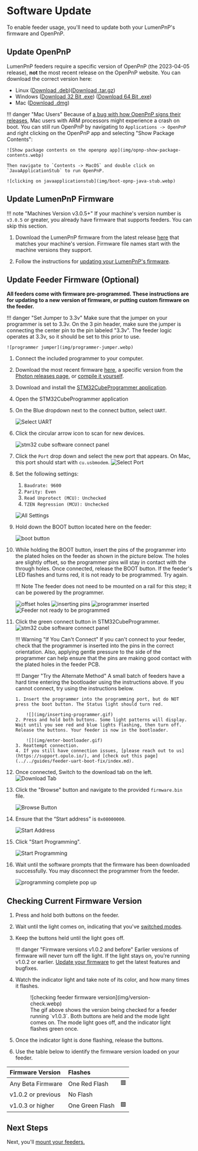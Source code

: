 # Software Update

To enable feeder usage, you'll need to update both your LumenPnP's firmware and OpenPnP.

## Update OpenPnP

LumenPnP feeders require a specific version of OpenPnP (the 2023-04-05 release), **not** the most recent release on the OpenPnP website. You can download the correct version here:

- Linux ([Download .deb](https://openpnp.s3-us-west-2.amazonaws.com/test/2023-04-05_08-24-36.0aa4ae8/OpenPnP-linux-test.deb))([Download .tar.gz](https://openpnp.s3-us-west-2.amazonaws.com/test/2023-04-05_08-24-36.0aa4ae8/OpenPnP-unix-test.tar.gz))
- Windows ([Download 32 Bit .exe](https://openpnp.s3-us-west-2.amazonaws.com/test/2023-04-05_08-24-36.0aa4ae8/OpenPnP-windows-x32-test.exe)) ([Download 64 Bit .exe](https://openpnp.s3-us-west-2.amazonaws.com/test/2023-04-05_08-24-36.0aa4ae8/OpenPnP-windows-x64-test.exe))
- Mac ([Download .dmg](https://openpnp.s3-us-west-2.amazonaws.com/test/2023-04-05_08-24-36.0aa4ae8/OpenPnP-macos-test.dmg))

!!! danger "Mac Users"
    Because of [a bug with how OpenPnP signs their releases](https://github.com/openpnp/openpnp/issues/1559), Mac users with ARM processors might experience a crash on boot. You can still run OpenPnP by navigating to `Applications -> OpenPnP` and right clicking on the OpenPnP app and selecting "Show Package Contents":

    ![Show package contents on the openpnp app](img/opnp-show-package-contents.webp)

    Then navigate to `Contents -> MacOS` and double click on `JavaApplicationStub` to run OpenPnP.

    ![clicking on javaapplicationstub](img/boot-opnp-java-stub.webp)

## Update LumenPnP Firmware

!!! note "Machines Version v3.0.5+"
    If your machine's version number is `v3.0.5` or greater, you already have firmware that supports feeders. You can skip this section.

1. Download the LumenPnP firmware from the latest release [here](https://github.com/opulo-inc/lumenpnp/releases) that matches your machine's version. Firmware file names start with the machine versions they support.

2. Follow the instructions for [updating your LumenPnP's firmware](../..//guides/update-firmware/index.md).

## Update Feeder Firmware **(Optional)**

**All feeders come with firmware pre-programmed. These instructions are for updating to a new version of firmware, or putting custom firmware on the feeder.**

!!! danger "Set Jumper to 3.3v"
    Make sure that the jumper on your programmer is set to 3.3v. On the 3 pin header, make sure the jumper is connecting the center pin to the pin labeled "3.3v". The feeder logic operates at 3.3v, so it should be set to this prior to use.

    ![programmer jumper](img/programmer-jumper.webp)

1. Connect the included programmer to your computer.
   <!-- TODO: Get photo of programmer plugged into computer -->
2. Download the most recent firmware [here](/software-updates/), a specific version from the [Photon releases page](https://github.com/photonfirmware/photon/releases), or [compile it yourself](https://github.com/opulo-inc/feeder).
3. Download and install the [STM32CubeProgrammer application](https://www.st.com/en/development-tools/stm32cubeprog.html#section-get-software-table).
4. Open the STM32CubeProgrammer application
5. On the Blue dropdown next to the connect button, select `UART`.

    ![Select UART](img/uart-dropdown.webp)

6. Click the circular arrow icon to scan for new devices.

    ![stm32 cube software connect panel](img/refresh-button.webp)

7. Click the `Port` drop down and select the new port that appears. On Mac, this port should start with `cu.usbmodem`.
    ![Select Port](img/select-port.webp)

8. Set the following settings:
    1. `Baudrate: 9600`
    2. `Parity: Even`
    3. `Read Unprotect (MCU): Unchecked`
    4. `TZEN Regression (MCU): Unchecked`

    ![All Settings](img/all-settings.webp)

9.  Hold down the BOOT button located here on the feeder:

    ![boot button](img/boot-button.webp)

10. While holding the BOOT button, insert the pins of the programmer into the plated holes on the feeder as shown in the picture below. The holes are slightly offset, so the programmer pins will stay in contact with the through holes. Once connected, release the BOOT button. If the feeder's LED flashes and turns red, it is not ready to be programmed. Try again.

    !!! Note
        The feeder does not need to be mounted on a rail for this step; it can be powered by the programmer.

    ![offset holes](img/offset-pins.webp)
    ![inserting pins](img/inserting-programmer.webp)
    ![programmer inserted](img/programmer-inserted.webp)
    ![Feeder not ready to be programmed](img/feeder-not-ready.webp)

11. Click the green connect button in STM32CubeProgrammer.
    ![stm32 cube software connect panel](img/connect-button.webp)

    !!! Warning "If You Can't Connect"
        If you can't connect to your feeder, check that the programmer is inserted into the pins in the correct orientation. Also, applying gentle pressure to the side of the programmer can help ensure that the pins are making good contact with the plated holes in the feeder PCB.

    !!! Danger "Try the Alternate Method"
        A small batch of feeders have a hard time entering the bootloader using the instructions above. If you cannot connect, try using the instructions below.

        1. Insert the programmer into the programming port, but do NOT press the boot button. The Status light should turn red.

            ![](img/inserting-programmer.gif)
        2. Press and hold both buttons. Some light patterns will display. Wait until you see red and blue lights flashing, then turn off. Release the buttons. Your feeder is now in the bootloader.

            ![](img/enter-bootloader.gif)
        3. Reattempt connection.
        4. If you still have connection issues, [please reach out to us](https://support.opulo.io/), and [check out this page](../../guides/feeder-uart-boot-fix/index.md).

12. Once connected, Switch to the download tab on the left.
![Download Tab](img/download-tab.webp)

1.  Click the "Browse" button and navigate to the provided `firmware.bin` file.

    ![Browse Button](img/browse-button.webp)

2.  Ensure that the “Start address” is `0x08000000`.

    ![Start Address](img/start-address.webp)

3.  Click "Start Programming".

    ![Start Programming](img/start-programming.webp)

4.  Wait until the software prompts that the firmware has been downloaded successfully. You may disconnect the programmer from the feeder.

    ![programming complete pop up](img/programming-complete.webp)

## Checking Current Firmware Version

1. Press and hold both buttons on the feeder.
1. Wait until the light comes on, indicating that you've [switched modes](../1-overview/feeder-overview.md#__tabbed_2_3).
1. Keep the buttons held until the light goes off.

    !!! danger "Firmware versions v1.0.2 and before"
        Earlier versions of firmware will never turn off the light. If the light stays on, you're running v1.0.2 or earlier. [Update your firmware](#update-feeder-firmware-optional) to get the latest features and bugfixes.

1. Watch the indicator light and take note of its color, and how many times it flashes.

    <figure markdown>
        ![checking feeder firmware version](img/version-check.webp)
        <figcaption>The gif above shows the version being checked for a feeder running `v1.0.3`. Both buttons are held and the mode light comes on. The mode light goes off, and the indicator light flashes green once.</figcaption>
    </figure>

1. Once the indicator light is done flashing, release the buttons.
1. Use the table below to identify the firmware version loaded on your feeder.

| Firmware Version      | Flashes            |            |
| :-------------------- | :----------------- | :--------- |
| Any Beta Firmware     | One Red Flash      | 🟥         |
| v1.0.2 or previous    | No Flash           |            |
| v1.0.3 or higher      | One Green Flash    | 🟩         |

## Next Steps

Next, you'll [mount your feeders.](../4-mounting/mounting.md)
